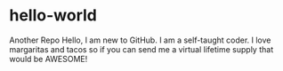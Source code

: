 # hello-world
Another Repo
Hello, I am new to GitHub. I am a self-taught coder. 
I love margaritas and tacos so if you can send me a virtual lifetime supply that would be AWESOME!
